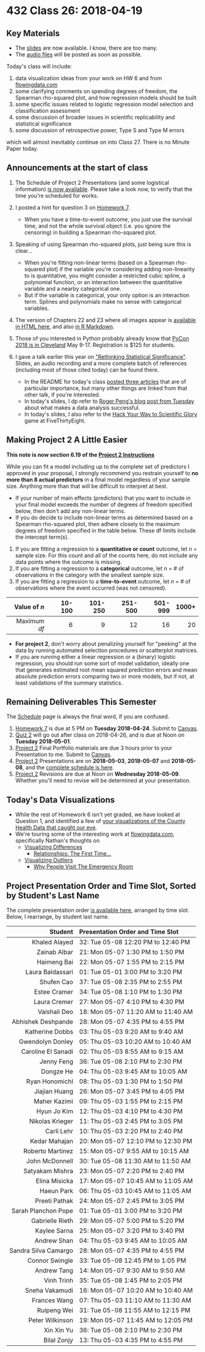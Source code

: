 # 432 Class 26: 2018-04-19

## Key Materials

- The [slides](https://github.com/THOMASELOVE/432-2018/tree/master/slides/class26) are now available. I know, there are too many.
- The [audio files](https://github.com/THOMASELOVE/432-2018/tree/master/slides/class26) will be posted as soon as possible.

Today's class will include:

1. data visualization ideas from your work on HW 6 and from [flowingdata.com](http://flowingdata.com/)
2. some clarifying comments on spending degrees of freedom, the Spearman rho-squared plot, and how regression models should be built
3. some specific issues related to logistic regression model selection and classification assessment
4. some discussion of broader issues in scientific replicability and statistical significance
5. some discussion of retrospective power, Type S and Type M errors

which will almost inevitably continue on into Class 27. There is no Minute Paper today.

## Announcements at the start of class

1. The Schedule of Project 2 Presentations (and some logistical information) [is now available](https://github.com/THOMASELOVE/432-2018/blob/master/projects/project2/PRESENTATIONS.md). Please take a look now, to verify that the time you're scheduled for works.

2. I posted a hint for question 3 on [Homework 7](https://github.com/THOMASELOVE/432-2018/tree/master/assignments/hw7). 
    - When you have a time-to-event outcome, you just use the survival time, and not the whole survival object (i.e. you ignore the censoring) in building a Spearman rho-squared plot.

3. Speaking of using Spearman rho-squared plots, just being sure this is clear...
    - When you're fitting non-linear terms (based on a Spearman rho-squared plot) if the variable you're considering adding non-linearity to is quantitative, you might consider a restricted cubic spline, a polynomial function, or an interaction between the quantitative variable and a nearby categorical one.
    - But if the variable is categorical, your only option is an interaction term. Splines and polynomials make no sense with categorical variables.

4. The version of Chapters 22 and 23 where all images appear is [available in HTML here](https://htmlpreview.github.io/?https://github.com/THOMASELOVE/432-2018/blob/master/slides/class24/chapters_22_and_23_draft.html), and also [in R Markdown](https://raw.githubusercontent.com/THOMASELOVE/432-2018/master/slides/class24/chapters_22_and_23_draft.Rmd).

5. Those of you interested in Python probably already know that [PyCon 2018 is in Cleveland](https://us.pycon.org/2018/about/) May 9-17. Registration is $125 for students.

6. I gave a talk earlier this year on ["Rethinking Statistical Significance"](https://github.com/THOMASELOVE/rethink). Slides, an audio recording and a more complete batch of references (including most of those cited today) can be found there.
    - In the README for today's class [posted three articles](https://github.com/THOMASELOVE/432-2018/tree/master/slides/class26) that are of particular importance, but many other things are linked from that other talk, if you're interested.
    - In today's slides, I dp refer to [Roger Peng's blog post from Tuesday](https://simplystatistics.org/2018/04/17/what-is-a-successful-data-analysis/) about what makes a data analysis successful.
    - In today's slides, I also refer to the [Hack Your Way to Scientific Glory](https://projects.fivethirtyeight.com/p-hacking/) game at FiveThirtyEight.
    
## Making Project 2 A Little Easier 

**This note is now section 6.19 of the [Project 2 Instructions](https://htmlpreview.github.io/?https://github.com/THOMASELOVE/432-2018/blob/master/projects/project2/project2-instructions-432-2018.html)**

While you can fit a model including up to the complete set of predictors I approved in your proposal, I strongly recommend you restrain yourself to **no more than 8 actual predictors** in a final model regardless of your sample size. Anything more than that will be difficult to interpret at best.

- If your number of main effects (predictors) that you want to include in your final model exceeds the number of degrees of freedom specified below, then don't add any non-linear terms.
- If you do decide to include non-linear terms as determined based on a Spearman rho-squared plot, then adhere closely to the maximum degrees of freedom specified in the table below. These df limits include the intercept term(s).

1. If you are fitting a regression to a **quantitative or count** outcome, let *n* = sample size. For this count and all of the counts here, do not include any data points where the outcome is missing.
2. If you are fitting a regression to a **categorical** outcome, let *n* = # of observations in the category with the smallest sample size.
3. If you are fitting a regression to a **time-to-event** outcome, let *n* = # of observations where the event occurred (was not censored).

Value of *n* | 10-100 | 101-250 | 251-500 | 501-999 | 1000+
-----------: | -----: | ------: | ------: | ------: | --------:
Maximum *df* | 6 | 9 | 12 | 16 | 20

- **For project 2**, don't worry about penalizing yourself for "peeking" at the data by running automated selection procedures or scatterplot matrices. 
- If you are running either a linear regression or a (binary) logistic regression, you should run some sort of model validation, ideally one that generates estimated root mean squared prediction errors and mean absolute prediction errors comparing two or more models, but if not, at least validations of the summary statistics.

## Remaining Deliverables This Semester

The [Schedule](https://github.com/THOMASELOVE/432-2018/blob/master/SCHEDULE.md) page is always the final word, if you are confused.

1. [Homework 7](https://github.com/THOMASELOVE/432-2018/tree/master/assignments/hw7) is due at 5 PM on **Tuesday 2018-04-24**. Submit to [Canvas](https://canvas.case.edu/).
2. [Quiz 2](https://github.com/THOMASELOVE/432-2018/tree/master/quizzes/quiz2) will go out after class on 2018-04-26, and is due at Noon on **Tuesday 2018-05-01**.
3. [Project 2](https://github.com/THOMASELOVE/432-2018/tree/master/projects/project2) Final Portfolio materials are due 3 hours prior to your Presentation to me. Submit to [Canvas](https://canvas.case.edu/).
4. [Project 2](https://github.com/THOMASELOVE/432-2018/tree/master/projects/project2) Presentations are on **2018-05-03**, **2018-05-07** and **2018-05-08**, and the [complete schedule is here](https://github.com/THOMASELOVE/432-2018/blob/master/projects/project2/PRESENTATIONS.md).
5. [Project 2](https://github.com/THOMASELOVE/432-2018/tree/master/projects/project2) Revisions are due at Noon on **Wednesday 2018-05-09**. Whether you'll need to revise will be determined at your presentation.

## Today's Data Visualizations

- While the rest of Homework 6 isn't yet graded, we have looked at Question 1, and identified a few of [your visualizations of the County Health Data that caught our eye](https://github.com/THOMASELOVE/432-2018/blob/master/assignments/hw6/NICEVIZ.md).
- We're touring some of the interesting work at [flowingdata.com](http://flowingdata.com/), specifically Nathan's thoughts on
    - [Visualizing Differences](https://flowingdata.com/2018/04/17/visualizing-differences/)
        - [Relationships: The First Time...](http://flowingdata.com/2017/02/23/the-first-time/)
    - [Visualizing Outliers](https://flowingdata.com/2018/03/07/visualizing-outliers/)
        - [Why People Visit The Emergency Room](http://flowingdata.com/2016/02/09/why-people-visit-the-emergency-room/)

## Project Presentation Order and Time Slot, Sorted by Student's Last Name

The complete presentation order [is available here](https://github.com/THOMASELOVE/432-2018/blob/master/projects/project2/PRESENTATIONS.md), arranged by time slot. Below, I rearrange, by student last name.

Student     |     Presentation Order and Time Slot
-------------: | :---------------------------------------
Khaled Alayed |	32: Tue 05-08 12:20 PM to 12:40 PM
Zainab Albar |	21: Mon 05-07 1:30 PM to 1:50 PM
Haimeng Bai	| 22: Mon 05-07 1:55 PM to 2:15 PM
Laura Baldassari |	01: Tue 05-01 3:00 PM to 3:20 PM
Shufen Cao	| 37: Tue 05-08 2:35 PM to 2:55 PM
Estee Cramer | 	34: Tue 05-08 1:10 PM to 1:30 PM
Laura Cremer |	 27: Mon 05-07 4:10 PM to 4:30 PM
Vaishali Deo |	18: Mon 05-07 11:20 AM to 11:40 AM
Abhishek Deshpande |	28: Mon 05-07 4:35 PM to 4:55 PM
Katherine Dobbs |	03: Thu 05-03 9:20 AM to 9:40 AM
Gwendolyn Donley |	05: Thu 05-03 10:20 AM to 10:40 AM
Caroline El Sanadi |	02: Thu 05-03 8:55 AM to 9:15 AM
Jenny Feng	| 36: Tue 05-08 2:10 PM to 2:30 PM
Dongze He	| 04: Thu 05-03 9:45 AM to 10:05 AM
Ryan Honomichl	| 08: Thu 05-03 1:30 PM to 1:50 PM
Jiajian Huang	| 26: Mon 05-07 3:45 PM to 4:05 PM
Maher Kazimi |	09: Thu 05-03 1:55 PM to 2:15 PM
Hyun Jo Kim	| 12: Thu 05-03 4:10 PM to 4:30 PM
Nikolas Krieger | 	11: Thu 05-03 2:45 PM to 3:05 PM
Carli Lehr	| 10: Thu 05-03 2:20 PM to 2:40 PM
Kedar Mahajan	| 20: Mon 05-07 12:10 PM to 12:30 PM
Roberto Martinez	| 15: Mon 05-07 9:55 AM to 10:15 AM
John McDonnell |	30: Tue 05-08 11:30 AM to 11:50 AM
Satyakam Mishra	| 23: Mon 05-07 2:20 PM to 2:40 PM
Elina Misicka	| 17: Mon 05-07 10:45 AM to 11:05 AM
Haeun Park	| 06: Thu 05-03 10:45 AM to 11:05 AM
Preeti Pathak	| 24: Mon 05-07 2:45 PM to 3:05 PM
Sarah Planchon Pope	| 01: Tue 05-01 3:00 PM to 3:20 PM
Gabrielle Rieth	| 29: Mon 05-07 5:00 PM to 5:20 PM
Kaylee Sarna |	25: Mon 05-07 3:20 PM to 3:40 PM
Andrew Shan	| 04: Thu 05-03 9:45 AM to 10:05 AM
Sandra Silva Camargo |	28: Mon 05-07 4:35 PM to 4:55 PM
Connor Swingle |	33: Tue 05-08 12:45 PM to 1:05 PM
Andrew Tang	| 14: Mon 05-07 9:30 AM to 9:50 AM
Vinh Trinh | 35: Tue 05-08 1:45 PM to 2:05 PM
Sneha Vakamudi |	16: Mon 05-07 10:20 AM to 10:40 AM
Frances Wang |	07: Thu 05-03 11:10 AM to 11:30 AM
Ruipeng Wei	| 31: Tue 05-08 11:55 AM to 12:15 PM
Peter Wilkinson |	19: Mon 05-07 11:45 AM to 12:05 PM
Xin Xin Yu |	36: Tue 05-08 2:10 PM to 2:30 PM
Bilal Zonjy	| 13: Thu 05-03 4:35 PM to 4:55 PM

